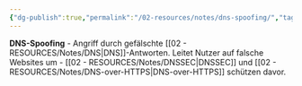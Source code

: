 ```yaml
---
{"dg-publish":true,"permalink":"/02-resources/notes/dns-spoofing/","tags":["sicherheit/angriff","dns/manipulation"],"noteIcon":"","updated":"2025-08-27T15:03:19.978+02:00"}
---
```



**DNS-Spoofing** - Angriff durch gefälschte [[02 - RESOURCES/Notes/DNS\|DNS]]-Antworten.
Leitet Nutzer auf falsche Websites um - [[02 - RESOURCES/Notes/DNSSEC\|DNSSEC]] und [[02 - RESOURCES/Notes/DNS-over-HTTPS\|DNS-over-HTTPS]] schützen davor.